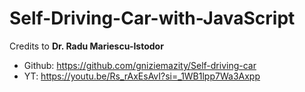 # Self-Driving-Car-with-JavaScript
Credits to **Dr. Radu Mariescu-Istodor**
- Github: https://github.com/gniziemazity/Self-driving-car
- YT: https://youtu.be/Rs_rAxEsAvI?si=_1WB1lpp7Wa3Axpp
